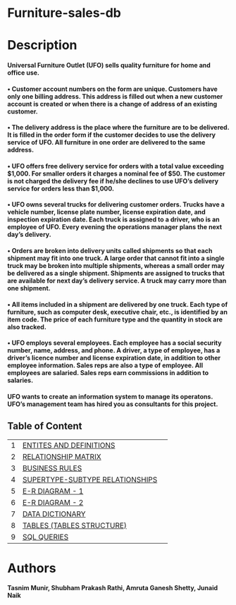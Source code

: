 # Furniture-sales-db
# Description
#### Universal Furniture Outlet (UFO) sells quality furniture for home and office use.
#### • Customer account numbers on the form are unique.  Customers have only one billing address.  This address is filled out when a new customer account is created or when there is a change of address of an existing customer.  
#### • The delivery address is the place where the furniture are to be delivered.  It is filled in the order form if the customer decides to use the delivery service of UFO.  All furniture in one order are delivered to the same address.
#### • UFO offers free delivery service for orders with a total value exceeding $1,000.  For smaller orders it charges a nominal fee of $50.  The customer is not charged the delivery fee if he/she declines to use UFO’s delivery service for orders less than $1,000. 
#### • UFO owns several trucks for delivering customer orders.  Trucks have a vehicle number, license plate number, license expiration date, and inspection expiration date.  Each truck is assigned to a driver, who is an employee of UFO. Every evening the operations manager plans the next day’s delivery.
#### • Orders are broken into delivery units called shipments so that each shipment may fit into one truck.  A large order that cannot fit into a single truck may be broken into multiple shipments, whereas a small order may be delivered as a single shipment.  Shipments are assigned to trucks that are available for next day’s delivery service.  A truck may carry more than one shipment.
#### • All items included in a shipment are delivered by one truck. Each type of furniture, such as computer desk, executive chair, etc., is identified by an item code.  The price of each furniture type and the quantity in stock are also tracked.
#### • UFO employs several employees.  Each employee has a social security number, name, address, and phone.  A driver, a type of employee, has a driver’s licence number and license expiration date, in addition to other employee information.  Sales reps are also a  type of employee.  All employees are salaried.  Sales reps earn commissions in addition to salaries. 
#### UFO wants to create an information system to manage its operatons.  UFO’s management team has hired you as consultants for this project.
## Table of Content
||||
|----|-----|-------|
|1|[ENTITES AND DEFINITIONS](https://github.com/tasnimmunir/furniture-sales-db/blob/main/entities_and_definitions)
|2|[RELATIONSHIP MATRIX](https://github.com/tasnimmunir/furniture-sales-db/blob/main/relationship_matrix.png)
|3|[BUSINESS RULES](https://github.com/tasnimmunir/furniture-sales-db/blob/main/business_rules%20%26%20supertype_subtype_relationships)
|4|[SUPERTYPE-SUBTYPE RELATIONSHIPS](https://github.com/tasnimmunir/furniture-sales-db/blob/main/business_rules%20&%20supertype_subtype_relationships)
|5|[E-R DIAGRAM - 1](https://github.com/tasnimmunir/furniture-sales-db/blob/main/ER_diagram1.jpg)
|6|[E-R DIAGRAM - 2](https://github.com/tasnimmunir/furniture-sales-db/blob/main/ER_diagram2.jpg)
|7|[DATA DICTIONARY](https://github.com/tasnimmunir/furniture-sales-db/blob/main/data_dictionary.xlsx)
|8|[TABLES (TABLES STRUCTURE)](https://github.com/tasnimmunir/furniture-sales-db/blob/main/table_structures.sql)
|9|[SQL QUERIES](https://github.com/tasnimmunir/furniture-sales-db/blob/main/sql_query.sql)

# Authors
#### Tasnim Munir, Shubham Prakash Rathi, Amruta Ganesh Shetty, Junaid Naik

